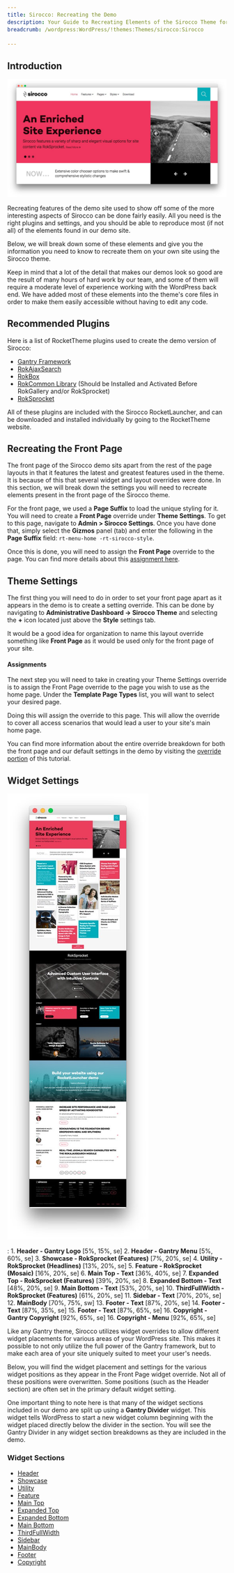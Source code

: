 ```yaml
---
title: Sirocco: Recreating the Demo
description: Your Guide to Recreating Elements of the Sirocco Theme for WordPress
breadcrumb: /wordpress:WordPress/!themes:Themes/sirocco:Sirocco

---
```


Introduction
-----

![Sirocco](assets/sirocco.jpeg)

Recreating features of the demo site used to show off some of the more interesting aspects of Sirocco can be done fairly easily. All you need is the right plugins and settings, and you should be able to reproduce most (if not all) of the elements found in our demo site.

Below, we will break down some of these elements and give you the information you need to know to recreate them on your own site using the Sirocco theme.

Keep in mind that a lot of the detail that makes our demos look so good are the result of many hours of hard work by our team, and some of them will require a moderate level of experience working with the WordPress back end. We have added most of these elements into the theme's core files in order to make them easily accessible without having to edit any code.

Recommended Plugins
-----

Here is a list of RocketTheme plugins used to create the demo version of Sirocco:

* [Gantry Framework](http://gantry.org/downloads)
* [RokAjaxSearch](http://www.rockettheme.com/wordpress/plugins/rokajaxsearch)
* [RokBox](http://www.rockettheme.com/wordpress/plugins/rokbox)
* [RokCommon Library](http://www.rockettheme.com/wordpress/plugins/rokutilities) (Should be Installed and Activated Before RokGallery and/or RokSprocket)
* [RokSprocket](../../plugins/roksprocket/)

All of these plugins are included with the Sirocco RocketLauncher, and can be downloaded and installed individually by going to the RocketTheme website.

Recreating the Front Page
-----

The front page of the Sirocco demo sits apart from the rest of the page layouts in that it features the latest and greatest features used in the theme. It is because of this that several widget and layout overrides were done. In this section, we will break down the settings you will need to recreate elements present in the front page of the Sirocco theme.

For the front page, we used a **Page Suffix** to load the unique styling for it. You will need to create a **Front Page** override under **Theme Settings**. To get to this page, navigate to **Admin > Sirocco Settings**. Once you have done that, simply select the **Gizmos** panel (tab) and enter the following in the **Page Suffix** field: `rt-menu-home -rt-sirocco-style`. 

Once this is done, you will need to assign the **Front Page** override to the page. You can find more details about this [assignment here](demo_override.md#assignments).

Theme Settings
-----

The first thing you will need to do in order to set your front page apart as it appears in the demo is to create a setting override. This can be done by navigating to **Administrative Dashboard -> Sirocco Theme** and selecting the **+** icon located just above the **Style** settings tab.

It would be a good idea for organization to name this layout override something like **Front Page** as it would be used only for the front page of your site.

#### Assignments

The next step you will need to take in creating your Theme Settings override is to assign the Front Page override to the page you wish to use as the home page. Under the **Template Page Types** list, you will want to select your desired page.

Doing this will assign the override to this page. This will allow the override to cover all access scenarios that would lead a user to your site's main home page.

You can find more information about the entire override breakdown for both the front page and our default settings in the demo by visiting the [override portion](demo_override.md) of this tutorial.

Widget Settings
-----

![Theme](assets/sirocco2.jpeg)

:   1. **Header - Gantry Logo** [5%, 15%, se]
    2. **Header - Gantry Menu** [5%, 60%, se]
    3. **Showcase - RokSprocket (Features)** [7%, 20%, se]
    4. **Utility - RokSprocket (Headlines)** [13%, 20%, se]
    5. **Feature - RokSprocket (Mosaic)** [16%, 20%, se]
    6. **Main Top - Text** [36%, 40%, se]
    7. **Expanded Top - RokSprocket (Features)** [39%, 20%, se]
    8. **Expanded Bottom - Text** [48%, 20%, se]
    9. **Main Bottom - Text** [53%, 20%, se]
    10. **ThirdFullWidth - RokSprocket (Features)** [61%, 20%, se]
    11. **Sidebar - Text** [70%, 20%, se]
    12. **MainBody** [70%, 75%, sw]
    13. **Footer - Text** [87%, 20%, se]
    14. **Footer - Text** [87%, 35%, se]
    15. **Footer - Text** [87%, 65%, se]
    16. **Copyright - Gantry Copyright** [92%, 65%, se]
    16. **Copyright - Menu** [92%, 65%, se]

Like any Gantry theme, Sirocco utilizes widget overrides to allow different widget placements for various areas of your WordPress site. This makes it possible to not only utilize the full power of the Gantry framework, but to make each area of your site uniquely suited to meet your user's needs.

Below, you will find the widget placement and settings for the various widget positions as they appear in the Front Page widget override. Not all of these positions were overwritten. Some positions (such as the Header section) are often set in the primary default widget setting.

One important thing to note here is that many of the widget sections included in our demo are split up using a **Gantry Divider** widget. This widget tells WordPress to start a new widget column beginning with the widget placed directly below the divider in the section. You will see the Gantry Divider in any widget section breakdowns as they are included in the demo.

### Widget Sections

* [Header](demo_header.md)
* [Showcase](demo_showcase.md)
* [Utility](demo_utility.md)
* [Feature](demo_feature.md)
* [Main Top](demo_maintop.md)
* [Expanded Top](demo_expandedtop.md)
* [Expanded Bottom](demo_expandedbottom.md)
* [Main Bottom](demo_mainbottom.md)
* [ThirdFullWidth](demo_thirdfullwidth.md)
* [Sidebar](demo_sidebar.md)
* [MainBody](demo_mainbody.md)
* [Footer](demo_footer.md)
* [Copyright](demo_copyright.md)
